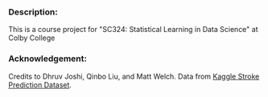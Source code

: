 ### Description:
This is a course project for "SC324: Statistical Learning in Data Science" at Colby College

### Acknowledgement:
Credits to Dhruv Joshi, Qinbo Liu, and Matt Welch. Data from [Kaggle Stroke Prediction Dataset](https://www.kaggle.com/datasets/fedesoriano/stroke-prediction-dataset).

